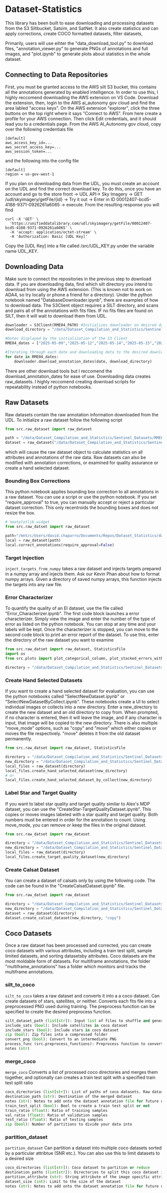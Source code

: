 # Dataset-Statistics

This library has been built to ease downloading and processing datasets from the S3 Siltbucket, Satsim, and SatNet. It also create statistics and can apply corrections, create COCO formatted datasets, filter datasets, 

Primarily, users will use eihter the "data_download_tool.py" to download files, "annotation_viewer.py" to generate PNGs of annotations and full images, and "plot.ipynb" to generate plots about statistics in the whole dataset. 

## Connecting to Data Repositories

First, you must be granted access to the AWS silt S3 bucket, this contains all the annotations generated by enabled intelligence. In order to use this, I highly reccomend downloading the AWS extension on VS Code. Download the extension, then, login to the AWS ai_autonomy gov cloud and find the area labled "access keys". On the AWS extension "explorer", click the three buttons on the top right where it says "Connect to AWS". From here create a profile for your AWS connection. Then click Edit credentials, and it should lead you to a credentials page. From the AWS AI_Autonomy gov cloud, copy over the following credentials file

```
[default]
aws_access_key_id=...
aws_secret_access_key=...
aws_session_token=...
```

and the following into the config file
```
[default]
region = us-gov-west-1
```

If you plan on downloading data from the UDL, you must create an account on the UDL and find the correct download key. To do this, once you have an account and go to the store front -> UDL API-> Sky Imagery -> GET /udl/skyimagery/getFile/{id} -> Try it out -> Enter in ID 00012407-bcd5-4188-9371-0926261a6065 -> execute. From the resulting response you will find 

```
curl -X 'GET' \
  'https://unifieddatalibrary.com/udl/skyimagery/getFile/00012407-bcd5-4188-9371-0926261a6065' \
  -H 'accept: application/octet-stream' \
  -H 'Authorization: Basic [UDL Key]'
```

Copy the [UDL Key] into a file called /src/UDL_KEY.py under the variable name UDL_KEY.

## Downloading Data
Make sure to connect the repositories in the previous step to download data. If you are downloading data, find which silt directory you intend to download from using the AWS extension. (This is known not to work on ADA4, so try locally or phone a friend for a directory). Under the python notebook named "DatabaseDownloader.ipynb", there are examples of how to download data. The S3Client object requires a SILT directory, and scans and pairs all of the annotations with fits files. IF no fits files are found on SILT, then it will wait to download them from UDL. 

```python
downloader = S3Client(RME04_PATH) #Initializes downloader on desired database path. Gives list of dates to download
download_directory = "/data/Dataset_Compilation_and_Statistics/Sentinel_Datasets/RME04-2025_Annotations"

#Dates displayed by the initialization of the S3 Client
RME04_dates = ["2025-05-09","2025-05-12","2025-05-14","2025-05-15","2025-05-16","2025-05-19","2025-05-21","2025-05-22","2025-05-23","2025-05-27","2025-05-28","2025-05-30","2025-06-02","2025-06-03","2025-06-04","2025-06-05","2025-06-06","2025-06-09","2025-06-10","2025-06-11","2025-06-13","2025-06-16","2025-06-17","2025-06-18","2025-06-24","2025-06-25","2025-06-26","2025-07-01","2025-07-02","2025-07-03","2025-07-07","2025-07-08","2025-07-09","2025-07-10","2025-07-11","2025-07-14","2025-07-15","2025-07-16","2025-07-17","2025-07-18","2025-07-21","2025-07-22","2025-07-23","2025-07-24","2025-07-25","2025-07-28","2025-07-29","2025-07-30","2025-07-31","2025-08-01","2025-08-04","2025-08-05","2025-08-06","2025-08-07","2025-08-08","2025-08-11","2025-08-12","2025-08-13","2025-08-14","2025-08-15","2025-08-18","2025-08-19","2025-08-20","2025-08-21","2025-08-22","2025-08-25","2025-08-26","2025-08-27","2025-08-28","2025-08-29","2025-09-02","2025-09-03","2025-09-04","2025-09-05","2025-09-08","2025-09-09","2025-09-10","2025-09-11","2025-09-12","2025-09-15","2025-09-16","2025-09-17","2025-09-18","2025-09-19","2025-09-22","2025-09-23","2025-09-24","2025-09-25","2025-09-26","2025-09-29","2025-09-30","2025-10-01","2025-10-02","2025-10-03","2025-10-06"]

#Iterating through each date and downloading data to the desired download_directory
for date in RME04_dates:
    downloader.download_annotation_dates(date, download_directory)
```

There are other download tools but I reccomend the download_annotation_dates for ease of use. Downloading data creates raw_datasets. I highly reccomend creating download scripts for repeatability instead of python notebooks. 

## Raw Datasets

Raw datasets contain the raw annotation information downloaded from the UDL. To initialize a raw dataset follow the following script 

```python
from src.raw_dataset import raw_dataset

path = "/data/Dataset_Compilation_and_Statistics/Sentinel_Datasets/RME01-2025_Annotations/2025-04-25"
dataset = raw_dataset("/data/Dataset_Compilation_and_Statistics/Sentinel_Datasets/RME01-2025_Annotations/2025-04-25")

```
which will cause the raw dataset object to calculate statistics on all attributes and annotations of the raw data. Raw datasets can also be modified with annotation corrections, or examined for quality assurance or create a hand selected dataset. 

### Bounding Box Corrections

This python notebook applies bounding box correction to all annotations in a raw dataset. You can use a script or use the python notebook. If you set "require_approval" to true, you can manually accept or reject a particular dataset correction. This only recentroids the bounding boxes and does not resize the box. 

```Python
# %matplotlib widget
from src.raw_datset import raw_dataset

path="/mnt/c/Users/david.chaparro/Documents/Repos/Dataset_Statistics/data/RME04Sat-2025-05-10_last_take"
local = raw_dataset(path)
local.correct_annotations(require_approval=False)
```

### Target Injection

`inject_targets_from_numpy` takes a raw dataset and injects targets prepared in a numpy array and injects them. Ask our Kevin Phan about how to format numpy arrays. Given a directory of saved numpy arrays, this function injects the targets into any raw file. 

### Error Characterizer

To quantify the quality of an EI dataset, use the file called "Error_Characterizer.ipynb". The first code block launches a error characterizer. Simply view the image and enter the number of the type of error as listed on the python notebook. You can stop at any time and your labels will be kept. Once the characterizer is stopped, you can move to the second code block to print an error report of the dataset. To use this, enter the directory of the raw dataset you want to examine

```python
from src.raw_datset import raw_dataset, StatisticsFile
import os
from src.plots import plot_categorical_column, plot_stacked_errors_with_percent_legend, plot_stacked_errors_with_percent_legend_by_annotator_id

directory = "/data/Dataset_Compilation_and_Statistics/Sentinel_Datasets/RME01-2025Data"
```

### Create Hand Selected Datasets
If you want to create a hand selected dataset for evaluation, you can use the python notebooks called "SelectNewDataset.ipynb" or "SelectNewDatasetByCollect.ipynb". These notebooks create a UI to select individual images or collects into a new directory. Enter a new_directory to create the new dataset and an old directory to copy from. When prompted, if no character is entered, then it will leave the image, and if any character is input, that image will be copied to the new directory. There is also multiple "move_mode" options, such as "copy" and "move" which either copies or moves the file respectively. "move" deletes it from the old dataset permanently. 

```python
from src.raw_datset import raw_dataset, StatisticsFile

directory = "/data/Dataset_Compilation_and_Statistics/Sentinel_Datasets/RME01-2025Data"
new_directory = "/data/Dataset_Compilation_and_Statistics/Sentinel_Datasets/Test_dataset"
local_files = raw_dataset(directory)
local_files.create_hand_selected_dataset(new_directory)
# or
local_files.create_hand_selected_dataset_by_collect(new_directory)
```

### Label Star and Target Quality

If you want to label star quality and target quality similar to Alex's MDP dataset, you can use the "CreateStar-TargetQualityDataset.ipynb". This copies or moves images labeled with a star quality and target quality. Both numbers must be entered in order for the annotation to count. Using move_mode, you can remove or keep the files in the original dataset.

```python
from src.raw_datset import raw_dataset

directory = "/data/Dataset_Compilation_and_Statistics/Sentinel_Datasets/RME01-2025Data"
new_directory = "/data/Dataset_Compilation_and_Statistics/Sentinel_Datasets/Test_dataset"
local_files = raw_dataset(directory)
local_files.create_target_quality_dataset(new_directory)
```

### Create Calsat Dataset

You can create a dataset of calsats only by using the following code. The code can be found in the "CreateCalsatDataset.ipynb" file. 

```python
from src.raw_datset import raw_dataset

directory = "/data/Dataset_Compilation_and_Statistics/Sentinel_Datasets/RME01-2025_Annotations/2025-04-08"
new_directory = "/data/Dataset_Compilation_and_Statistics/Sentinel_Datasets/RME01-2025_Annotations/Calsattest"
dataset = raw_dataset(directory)
dataset.create_calsat_dataset(new_directory, "copy")
```

## Coco Datasets

Once a raw dataset has been processed and corrected, you can create coco datasets with various attributes, including a train test split, sample limited datasets, and sorting datasetsby attributes. Coco datasets are the most moldable form of datasets. For multiframe annotations, the folder "multiframe_annotations" has a folder which monitors and tracks the multiframe annotations. 

### silt_to_coco

`silt_to_coco` takes a raw dataset and converts it into a a coco dataset. Can create datasets of stars, satellites, or neither. Converts each fits file into a preprocessed PNG used during training. The preprocess function can be specified to create the desired preprocess function. 

```python
silt_dataset_path (list[str]): Input list of files to shuffle and generate a train test split
include_sats (bool): Include satellites in coco dataset
include_stars (bool): Include stars in coco dataset
zip (bool): Zip files into a compressed folder
convert_png (bool): Convert to an intermediate PNG  
process_func (src.preprocess_functions): Preprocess function to convert PNGs to
notes (str)
```


### merge_coco

`merge_coco` Converts a list of processed coco directories and merges them together, and optionally can creates a train test split with a specified train test split ratio

```python 
coco_directories (list[str]): List of paths of coco datasets. Raw datasets must be converted to coco before merging
destination_path (str): Destination of the merged dataset
notes (str): Notes to add onto the dataset annotation file for future use
train_test_split (bool): Bool to create a train test split or not
train_ratio (float): Ratio of training samples
val_ratio (float): Ratio of validation samples
test_ratio (float): Ratio of testing samples
zip (bool): Number of partitions to divide your data into
```

### partition_dataset

`partition_dataset` Can partition a dataset into multiple coco datasets sorted by a particular attribtue (SNR etc.). You can also use this to limit datasets to a desired size

```python 
coco_directories (list[str]): Coco dataset to partition or reduce
destination_paths (list[str]): Directories to split this coco dataset into
partition_attribute (str): String attribute of the image specific attribute to sort by
dataset_size (int): Limit to the size of the dataset
notes (str): Notes to add onto the dataset annotation file for future use
```
